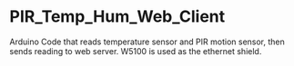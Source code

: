 # PIR_Temp_Hum_Web_Client
Arduino Code that reads temperature sensor and PIR motion sensor, then sends reading to web server. W5100 is used as the ethernet shield.
